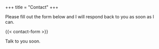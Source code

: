 +++
title = "Contact"
+++

Please fill out the form below and I will respond back to you as soon as I can.

{{< contact-form >}}

Talk to you soon.
